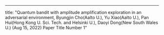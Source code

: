---
title: "Quantum bandit with amplitude amplification exploration in an adversarial environment, 
Byungjin Cho(Aalto U.), Yu Xiao(Aalto U.), Pan Hui(Hong Kong U. Sci. Tech. and Helsinki U.), Daoyi Dong(New South Wales U.) (Aug 15, 2022)
Paper Title Number 1"
